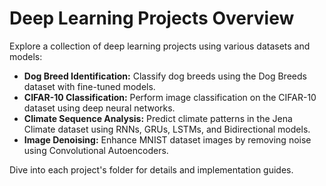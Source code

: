 # Deep Learning Projects Overview

Explore a collection of deep learning projects using various datasets and models:

- **Dog Breed Identification:** Classify dog breeds using the Dog Breeds dataset with fine-tuned models.
- **CIFAR-10 Classification:** Perform image classification on the CIFAR-10 dataset using deep neural networks.
- **Climate Sequence Analysis:** Predict climate patterns in the Jena Climate dataset using RNNs, GRUs, LSTMs, and Bidirectional models.
- **Image Denoising:** Enhance MNIST dataset images by removing noise using Convolutional Autoencoders.

Dive into each project's folder for details and implementation guides.
